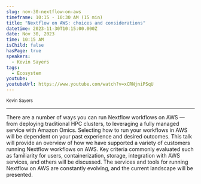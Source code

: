 ```yaml
---
slug: nov-30-nextflow-on-aws
timeframe: 10:15 - 10:30 AM (15 min)
title: "Nextflow on AWS: choices and considerations"
datetime: 2023-11-30T10:15:00.000Z
date: Nov 30, 2023
time: 10:15 AM
isChild: false
hasPage: true
speakers:
  - Kevin Sayers
tags:
  - Ecosystem
youtube:
youtubeUrl: https://www.youtube.com/watch?v=xCRNjniPSqU
---
```

<div className="mb-4">
  <small className="typo-small">
    Kevin Sayers
  </small>
</div>

<hr className="border-t border-gray-50 mb-4 opacity-20" />

There are a number of ways you can run Nextflow workflows on AWS — from deploying traditional HPC clusters, to leveraging a fully managed service with Amazon Omics. Selecting how to run your workflows in AWS will be dependent on your past experience and desired outcomes. This talk will provide an overview of how we have supported a variety of customers running Nextflow workflows on AWS. Key criteria commonly evaluated such as familiarity for users, containerization, storage, integration with AWS services, and others will be discussed. The services and tools for running Nextflow on AWS are constantly evolving, and the current landscape will be presented.
